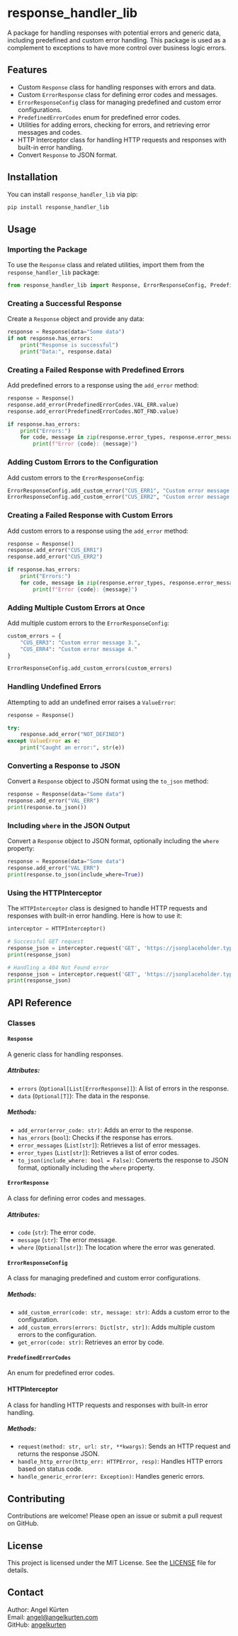 
# response_handler_lib

A package for handling responses with potential errors and generic data, including predefined and custom error handling. This package is used as a complement to exceptions to have more control over business logic errors.

## Features

- Custom `Response` class for handling responses with errors and data.
- Custom `ErrorResponse` class for defining error codes and messages.
- `ErrorResponseConfig` class for managing predefined and custom error configurations.
- `PredefinedErrorCodes` enum for predefined error codes.
- Utilities for adding errors, checking for errors, and retrieving error messages and codes.
- HTTP Interceptor class for handling HTTP requests and responses with built-in error handling.
- Convert `Response` to JSON format.

## Installation

You can install `response_handler_lib` via pip:

```sh
pip install response_handler_lib
```

## Usage

### Importing the Package

To use the `Response` class and related utilities, import them from the `response_handler_lib` package:

```python
from response_handler_lib import Response, ErrorResponseConfig, PredefinedErrorCodes
```

### Creating a Successful Response

Create a `Response` object and provide any data:

```python
response = Response(data="Some data")
if not response.has_errors:
    print("Response is successful")
    print("Data:", response.data)
```

### Creating a Failed Response with Predefined Errors

Add predefined errors to a response using the `add_error` method:

```python
response = Response()
response.add_error(PredefinedErrorCodes.VAL_ERR.value)
response.add_error(PredefinedErrorCodes.NOT_FND.value)

if response.has_errors:
    print("Errors:")
    for code, message in zip(response.error_types, response.error_messages):
        print(f"Error {code}: {message}")
```

### Adding Custom Errors to the Configuration

Add custom errors to the `ErrorResponseConfig`:

```python
ErrorResponseConfig.add_custom_error("CUS_ERR1", "Custom error message 1.")
ErrorResponseConfig.add_custom_error("CUS_ERR2", "Custom error message 2.")
```

### Creating a Failed Response with Custom Errors

Add custom errors to a response using the `add_error` method:

```python
response = Response()
response.add_error("CUS_ERR1")
response.add_error("CUS_ERR2")

if response.has_errors:
    print("Errors:")
    for code, message in zip(response.error_types, response.error_messages):
        print(f"Error {code}: {message}")
```

### Adding Multiple Custom Errors at Once

Add multiple custom errors to the `ErrorResponseConfig`:

```python
custom_errors = {
    "CUS_ERR3": "Custom error message 3.",
    "CUS_ERR4": "Custom error message 4."
}

ErrorResponseConfig.add_custom_errors(custom_errors)
```

### Handling Undefined Errors

Attempting to add an undefined error raises a `ValueError`:

```python
response = Response()

try:
    response.add_error("NOT_DEFINED")
except ValueError as e:
    print("Caught an error:", str(e))
```

### Converting a Response to JSON

Convert a `Response` object to JSON format using the `to_json` method:

```python
response = Response(data="Some data")
response.add_error("VAL_ERR")
print(response.to_json())
```

### Including `where` in the JSON Output

Convert a `Response` object to JSON format, optionally including the `where` property:

```python
response = Response(data="Some data")
response.add_error("VAL_ERR")
print(response.to_json(include_where=True))
```
### Using the HTTPInterceptor

The `HTTPInterceptor` class is designed to handle HTTP requests and responses with built-in error handling. Here is how to use it:

```python
interceptor = HTTPInterceptor()

# Successful GET request
response_json = interceptor.request('GET', 'https://jsonplaceholder.typicode.com/posts/1')
print(response_json)

# Handling a 404 Not Found error
response_json = interceptor.request('GET', 'https://jsonplaceholder.typicode.com/invalid-endpoint')
print(response_json)

```


## API Reference

### Classes

#### `Response`

A generic class for handling responses.

##### Attributes:

- `errors` (`Optional[List[ErrorResponse]]`): A list of errors in the response.
- `data` (`Optional[T]`): The data in the response.

##### Methods:

- `add_error(error_code: str)`: Adds an error to the response.
- `has_errors` (`bool`): Checks if the response has errors.
- `error_messages` (`List[str]`): Retrieves a list of error messages.
- `error_types` (`List[str]`): Retrieves a list of error codes.
- `to_json(include_where: bool = False)`: Converts the response to JSON format, optionally including the `where` property.

#### `ErrorResponse`

A class for defining error codes and messages.

##### Attributes:

- `code` (`str`): The error code.
- `message` (`str`): The error message.
- `where` (`Optional[str]`): The location where the error was generated.

#### `ErrorResponseConfig`

A class for managing predefined and custom error configurations.

##### Methods:

- `add_custom_error(code: str, message: str)`: Adds a custom error to the configuration.
- `add_custom_errors(errors: Dict[str, str])`: Adds multiple custom errors to the configuration.
- `get_error(code: str)`: Retrieves an error by code.

#### `PredefinedErrorCodes`

An enum for predefined error codes.

#### HTTPInterceptor

A class for handling HTTP requests and responses with built-in error handling.

##### Methods:

- `request(method: str, url: str, **kwargs)`: Sends an HTTP request and returns the response JSON.
- `handle_http_error(http_err: HTTPError, resp)`: Handles HTTP errors based on status code.
- `handle_generic_error(err: Exception)`: Handles generic errors.

## Contributing

Contributions are welcome! Please open an issue or submit a pull request on GitHub.

## License

This project is licensed under the MIT License. See the [LICENSE](LICENSE) file for details.

## Contact

Author: Angel Kürten  
Email: angel@angelkurten.com  
GitHub: [angelkurten](https://github.com/angelkurten/response_handler)
